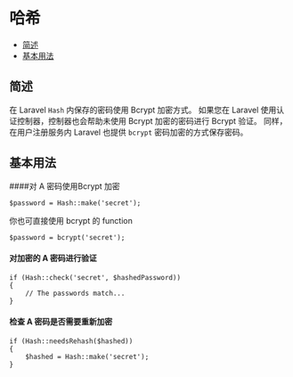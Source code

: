 # 哈希

- [简述](#introduction)
- [基本用法](#basic-usage)

<a name="introduction"></a>
## 简述

在 Laravel `Hash` 内保存的密码使用 Bcrypt 加密方式。
如果您在 Laravel 使用认证控制器，控制器也会帮助未使用 Bcrypt 加密的密码进行 Bcrypt 验证。
同样，在用户注册服务内 Laravel 也提供 `bcrypt` 密码加密的方式保存密码。

<a name="basic-usage"></a>
## 基本用法

####对 A 密码使用Bcrypt 加密

	$password = Hash::make('secret');

你也可直接使用 bcrypt 的 function

	$password = bcrypt('secret');

#### 对加密的 A 密码进行验证

	if (Hash::check('secret', $hashedPassword))
	{
		// The passwords match...
	}

#### 检查 A 密码是否需要重新加密

	if (Hash::needsRehash($hashed))
	{
		$hashed = Hash::make('secret');
	}

